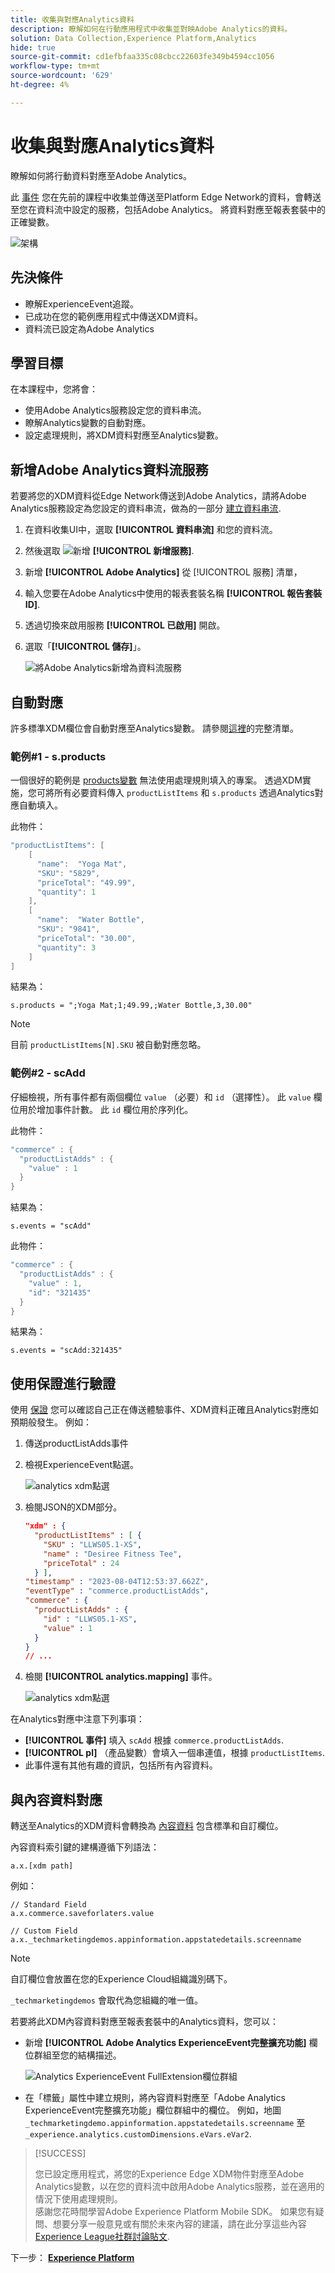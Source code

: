 ```yaml
---
title: 收集與對應Analytics資料
description: 瞭解如何在行動應用程式中收集並對映Adobe Analytics的資料。
solution: Data Collection,Experience Platform,Analytics
hide: true
source-git-commit: cd1efbfaa335c08cbcc22603fe349b4594cc1056
workflow-type: tm+mt
source-wordcount: '629'
ht-degree: 4%

---
```


# 收集與對應Analytics資料

瞭解如何將行動資料對應至Adobe Analytics。

此 [事件](events.md) 您在先前的課程中收集並傳送至Platform Edge Network的資料，會轉送至您在資料流中設定的服務，包括Adobe Analytics。 將資料對應至報表套裝中的正確變數。

![架構](assets/architecture-aa.png)

## 先決條件

* 瞭解ExperienceEvent追蹤。
* 已成功在您的範例應用程式中傳送XDM資料。
* 資料流已設定為Adobe Analytics

## 學習目標

在本課程中，您將會：

* 使用Adobe Analytics服務設定您的資料串流。
* 瞭解Analytics變數的自動對應。
* 設定處理規則，將XDM資料對應至Analytics變數。

## 新增Adobe Analytics資料流服務

若要將您的XDM資料從Edge Network傳送到Adobe Analytics，請將Adobe Analytics服務設定為您設定的資料串流，做為的一部分 [建立資料串流](create-datastream.md).

1. 在資料收集UI中，選取 **[!UICONTROL 資料串流]** 和您的資料流。

1. 然後選取 ![新增](https://spectrum.adobe.com/static/icons/workflow_18/Smock_AddCircle_18_N.svg) **[!UICONTROL 新增服務]**.

1. 新增 **[!UICONTROL Adobe Analytics]** 從 [!UICONTROL 服務] 清單，

1. 輸入您要在Adobe Analytics中使用的報表套裝名稱 **[!UICONTROL 報告套裝ID]**.

1. 透過切換來啟用服務 **[!UICONTROL 已啟用]** 開啟。

1. 選取「**[!UICONTROL 儲存]**」。

   ![將Adobe Analytics新增為資料流服務](assets/datastream-service-aa.png)


## 自動對應

許多標準XDM欄位會自動對應至Analytics變數。 請參閱[這裡](https://experienceleague.adobe.com/docs/experience-platform/edge/data-collection/adobe-analytics/automatically-mapped-vars.html?lang=en)的完整清單。

### 範例#1 - s.products

一個很好的範例是 [products變數](https://experienceleague.adobe.com/docs/analytics/implementation/vars/page-vars/products.html?lang=zh-Hant) 無法使用處理規則填入的專案。 透過XDM實施，您可將所有必要資料傳入 `productListItems` 和 `s.products` 透過Analytics對應自動填入。

此物件：

```swift
"productListItems": [
    [
      "name":  "Yoga Mat",
      "SKU": "5829",
      "priceTotal": "49.99",
      "quantity": 1
    ],
    [
      "name":  "Water Bottle",
      "SKU": "9841",
      "priceTotal": "30.00",
      "quantity": 3
    ]
]
```

結果為：

```
s.products = ";Yoga Mat;1;49.99,;Water Bottle,3,30.00"
```

>[!NOTE]
>
>目前 `productListItems[N].SKU` 被自動對應忽略。


### 範例#2 - scAdd

仔細檢視，所有事件都有兩個欄位 `value` （必要）和 `id` （選擇性）。 此 `value` 欄位用於增加事件計數。 此 `id` 欄位用於序列化。

此物件：

```swift
"commerce" : {
  "productListAdds" : {
    "value" : 1
  }
}
```

結果為：

```
s.events = "scAdd"
```

此物件：

```swift
"commerce" : {
  "productListAdds" : {
    "value" : 1,
    "id": "321435"
  }
}
```

結果為：

```
s.events = "scAdd:321435"
```

## 使用保證進行驗證

使用 [保證](assurance.md) 您可以確認自己正在傳送體驗事件、XDM資料正確且Analytics對應如預期般發生。 例如：

1. 傳送productListAdds事件

1. 檢視ExperienceEvent點選。

   ![analytics xdm點選](assets/analytics-assurance-experiencevent.png)

1. 檢閱JSON的XDM部分。

   ```json
   "xdm" : {
     "productListItems" : [ {
       "SKU" : "LLWS05.1-XS",
       "name" : "Desiree Fitness Tee",
       "priceTotal" : 24
     } ],
   "timestamp" : "2023-08-04T12:53:37.662Z",
   "eventType" : "commerce.productListAdds",
   "commerce" : {
     "productListAdds" : {
       "id" : "LLWS05.1-XS",
       "value" : 1
     }
   }
   // ...
   ```

1. 檢閱 **[!UICONTROL analytics.mapping]** 事件。

   ![analytics xdm點選](assets/analytics-assurance-mapping.png)

在Analytics對應中注意下列事項：

* **[!UICONTROL 事件]** 填入 `scAdd` 根據 `commerce.productListAdds`.
* **[!UICONTROL pl]** （產品變數）會填入一個串連值，根據 `productListItems`.
* 此事件還有其他有趣的資訊，包括所有內容資料。


## 與內容資料對應

轉送至Analytics的XDM資料會轉換為 [內容資料](https://experienceleague.adobe.com/docs/mobile-services/ios/getting-started-ios/proc-rules.html?lang=en) 包含標準和自訂欄位。

內容資料索引鍵的建構遵循下列語法：

```
a.x.[xdm path]
```

例如：

```
// Standard Field
a.x.commerce.saveforlaters.value

// Custom Field
a.x._techmarketingdemos.appinformation.appstatedetails.screenname
```

>[!NOTE]
>
>自訂欄位會放置在您的Experience Cloud組織識別碼下。
>
>`_techmarketingdemos` 會取代為您組織的唯一值。

若要將此XDM內容資料對應至報表套裝中的Analytics資料，您可以：

* 新增 **[!UICONTROL Adobe Analytics ExperienceEvent完整擴充功能]** 欄位群組至您的結構描述。

  ![Analytics ExperienceEvent FullExtension欄位群組](assets/schema-analytics-extension.png)
* 在「標籤」屬性中建立規則，將內容資料對應至「Adobe Analytics ExperienceEvent完整擴充功能」欄位群組中的欄位。 例如，地圖 `_techmarketingdemo.appinformation.appstatedetails.screenname` 至 `_experience.analytics.customDimensions.eVars.eVar2`.

<!-- Old processing rules section
Here is what a processing rule using this data might look like:

* You **[!UICONTROL Overwrite value of]** (1) **[!UICONTROL App Screen Name (eVar2)]** (2) with the value of **[!UICONTROL a.x._techmarketingdemo.appinformation.appstatedetails.screenname]** (3) if **[!UICONTROL a.x._techmarketingdemo.appinformation.appstatedetails.screenname]** (4) **[!UICONTROL is set]** (5).

* You **[!UICONTROL Set event]** (6) **[!UICONTROL Add to Wishlist (Event 3)]** (7) to **[!UICONTROL a.x.commerce.saveForLaters.value(Context)]** (8) if **[!UICONTROL a.x.commerce.saveForLaters.value(Context)]** (9) **[!UICONTROL is set]** (10).

![analytics processing rules](assets/analytics-processing-rules.png)

>[!IMPORTANT]
>
>
>Some of the automatically mapped variables may not be available for use in processing rules.
>
>
>The first time you map to a processing rule, the interface does not show you the context data variables from the XDM object. To fix that select any value, Save, and come back to edit. All XDM variables should now appear.


Additional information about processing rules and context data can be found [here](https://experienceleague.adobe.com/docs/analytics-learn/tutorials/implementation/implementation-basics/map-contextdata-variables-into-props-and-evars-with-processing-rules.html?lang=en).

>[!TIP]
>
>Unlike previous mobile app implementations, there is no distinction between a page / screen views and other events. Instead you can increment the **[!UICONTROL Page View]** metric by setting the **[!UICONTROL Page Name]** dimension in a processing rule. Since you are collecting the custom `screenName` field in the tutorial, it is highly recommended to map screen name to **[!UICONTROL Page Name]** in a processing rule.

-->

>[!SUCCESS]
>
>您已設定應用程式，將您的Experience Edge XDM物件對應至Adobe Analytics變數，以在您的資料流中啟用Adobe Analytics服務，並在適用的情況下使用處理規則。<br/> 感謝您花時間學習Adobe Experience Platform Mobile SDK。 如果您有疑問、想要分享一般意見或有關於未來內容的建議，請在此分享這些內容 [Experience League社群討論貼文](https://experienceleaguecommunities.adobe.com/t5/adobe-experience-platform-launch/tutorial-discussion-implement-adobe-experience-cloud-in-mobile/td-p/443796).

下一步： **[Experience Platform](platform.md)**
